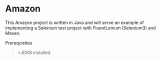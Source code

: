 # Amazon
This Amazon project is written in Java and will serve an example of implementing a Selenium test project with FluentLenium (Selenium3) and Maven. 

Prerequisites
>=JDK8 installed
